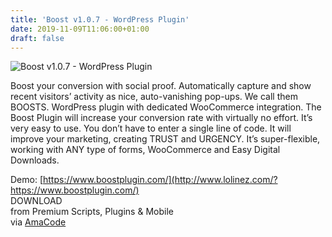 ```yaml
---
title: 'Boost v1.0.7 - WordPress Plugin'
date: 2019-11-09T11:06:00+01:00
draft: false
---
```


![Boost v1.0.7 - WordPress Plugin](http://www.codelist.cc/uploads/posts/2019-11/1573219618_boost-wordpress-plugin.jpg "Boost v1.0.7 - WordPress Plugin")  
  
Boost your conversion with social proof. Automatically capture and show recent visitors’ activity as nice, auto-vanishing pop-ups. We call them BOOSTS. WordPress plugin with dedicated WooCommerce integration. The Boost Plugin will increase your conversion rate with virtually no effort. It’s very easy to use. You don’t have to enter a single line of code. It will improve your marketing, creating TRUST and URGENCY. It’s super-flexible, working with ANY type of forms, WooCommerce and Easy Digital Downloads.  
  
Demo: [https://www.boostplugin.com/](http://www.lolinez.com/?https://www.boostplugin.com/)  
DOWNLOAD  
from Premium Scripts, Plugins & Mobile  
via [AmaCode](https://amazcode.ooo)